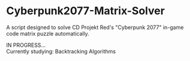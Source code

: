 # Cyberpunk2077-Matrix-Solver
A script designed to solve CD Projekt Red's "Cyberpunk 2077" in-game code matrix puzzle automatically.

IN PROGRESS...  
Currently studying: Backtracking Algorithms
